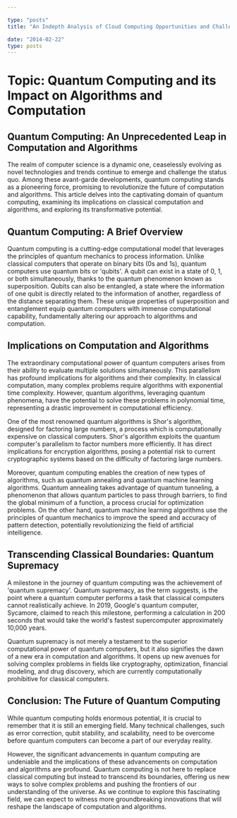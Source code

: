 ```yaml
---

type: "posts"
title: "An Indepth Analysis of Cloud Computing Opportunities and Challenges"

date: "2014-02-22"
type: posts
---
```



# Topic: Quantum Computing and its Impact on Algorithms and Computation

## Quantum Computing: An Unprecedented Leap in Computation and Algorithms

The realm of computer science is a dynamic one, ceaselessly evolving as novel technologies and trends continue to emerge and challenge the status quo. Among these avant-garde developments, quantum computing stands as a pioneering force, promising to revolutionize the future of computation and algorithms. This article delves into the captivating domain of quantum computing, examining its implications on classical computation and algorithms, and exploring its transformative potential.

## Quantum Computing: A Brief Overview

Quantum computing is a cutting-edge computational model that leverages the principles of quantum mechanics to process information. Unlike classical computers that operate on binary bits (0s and 1s), quantum computers use quantum bits or 'qubits'. A qubit can exist in a state of 0, 1, or both simultaneously, thanks to the quantum phenomenon known as superposition. Qubits can also be entangled, a state where the information of one qubit is directly related to the information of another, regardless of the distance separating them. These unique properties of superposition and entanglement equip quantum computers with immense computational capability, fundamentally altering our approach to algorithms and computation.

## Implications on Computation and Algorithms

The extraordinary computational power of quantum computers arises from their ability to evaluate multiple solutions simultaneously. This parallelism has profound implications for algorithms and their complexity. In classical computation, many complex problems require algorithms with exponential time complexity. However, quantum algorithms, leveraging quantum phenomena, have the potential to solve these problems in polynomial time, representing a drastic improvement in computational efficiency.

One of the most renowned quantum algorithms is Shor's algorithm, designed for factoring large numbers, a process which is computationally expensive on classical computers. Shor's algorithm exploits the quantum computer's parallelism to factor numbers more efficiently. It has direct implications for encryption algorithms, posing a potential risk to current cryptographic systems based on the difficulty of factoring large numbers.

Moreover, quantum computing enables the creation of new types of algorithms, such as quantum annealing and quantum machine learning algorithms. Quantum annealing takes advantage of quantum tunneling, a phenomenon that allows quantum particles to pass through barriers, to find the global minimum of a function, a process crucial for optimization problems. On the other hand, quantum machine learning algorithms use the principles of quantum mechanics to improve the speed and accuracy of pattern detection, potentially revolutionizing the field of artificial intelligence.

## Transcending Classical Boundaries: Quantum Supremacy

A milestone in the journey of quantum computing was the achievement of 'quantum supremacy'. Quantum supremacy, as the term suggests, is the point where a quantum computer performs a task that classical computers cannot realistically achieve. In 2019, Google's quantum computer, Sycamore, claimed to reach this milestone, performing a calculation in 200 seconds that would take the world's fastest supercomputer approximately 10,000 years.

Quantum supremacy is not merely a testament to the superior computational power of quantum computers, but it also signifies the dawn of a new era in computation and algorithms. It opens up new avenues for solving complex problems in fields like cryptography, optimization, financial modeling, and drug discovery, which are currently computationally prohibitive for classical computers.

## Conclusion: The Future of Quantum Computing

While quantum computing holds enormous potential, it is crucial to remember that it is still an emerging field. Many technical challenges, such as error correction, qubit stability, and scalability, need to be overcome before quantum computers can become a part of our everyday reality.

However, the significant advancements in quantum computing are undeniable and the implications of these advancements on computation and algorithms are profound. Quantum computing is not here to replace classical computing but instead to transcend its boundaries, offering us new ways to solve complex problems and pushing the frontiers of our understanding of the universe. As we continue to explore this fascinating field, we can expect to witness more groundbreaking innovations that will reshape the landscape of computation and algorithms.
